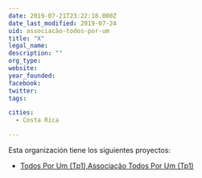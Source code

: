 ```yaml
---
date: 2019-07-21T23:22:18.000Z
date_last_modified: 2019-07-24
uid: associacão-todos-por-um
title: "X"
legal_name: 
description: ""
org_type: 
website: 
year_founded: 
facebook: 
twitter: 
tags:

cities: 
  - Costa Rica

---
```


Esta organización tiene los siguientes proyectos:

- [Todos Por Um (Tp1),Associação Todos Por Um  (Tp1)](/i/todos-por-um-tp1,associacão-todos-por-um-tp1.html)
